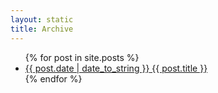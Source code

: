 ```yaml
---
layout: static
title: Archive
---
```


<div class="posts">
  <ul class="posts-list">
    {% for post in site.posts %}
      <li class="post-link">
        <a class="post-title" href="{{ post.url }}">
          <span class="post-date">{{ post.date | date_to_string }}</span>
          {{ post.title }}
        </a>
      </li>
    {% endfor %}
  </ul>
</div>